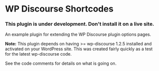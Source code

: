 # WP Discourse Shortcodes

### This plugin is under development. Don't install it on a live site.

An example plugin for extending the WP Discourse plugin options pages.

**Note:** This plugin depends on having >= wp-discourse 1.2.5 installed and activated on your
WordPress site. This was created fairly quickly as a test for the latest wp-discourse code.

See the code comments for details on what is going on.